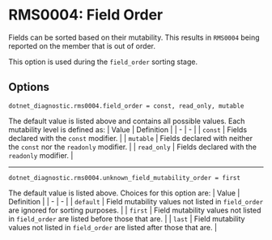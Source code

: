 # RMS0004: Field Order

Fields can be sorted based on their mutability. This results in `RMS0004` being reported on the member that is out of order.

This option is used during the `field_order` sorting stage.

## Options

```editorconfig
dotnet_diagnostic.rms0004.field_order = const, read_only, mutable
```

The default value is listed above and contains all possible values. Each mutability level is defined as:
| Value | Definition |
| - | - |
| `const` | Fields declared with the `const` modifier. |
| `mutable` | Fields declared with neither the `const` nor the `readonly` modifier. |
| `read_only` | Fields declared with the `readonly` modifier. |

___

```editorconfig
dotnet_diagnostic.rms0004.unknown_field_mutability_order = first
```

The default value is listed above. Choices for this option are:
| Value | Definition |
| - | - |
| `default` | Field mutability values not listed in `field_order` are ignored for sorting purposes. |
| `first` | Field mutability values not listed in `field_order` are listed before those that are. |
| `last` | Field mutability values not listed in `field_order` are listed after those that are. |
